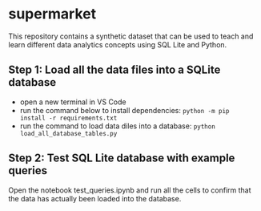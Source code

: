 # supermarket
This repository contains a synthetic dataset that can be used to teach and learn different data analytics concepts using SQL Lite and Python.


## Step 1: Load all the data files into a SQLite database
- open a new terminal in VS Code
- run the command below to install dependencies: <code>python -m pip install -r requirements.txt</code>
- run the command to load data diles into a database: <code>python load_all_database_tables.py</code>

## Step 2: Test SQL Lite database with example queries
Open the notebook test_queries.ipynb and run all the cells to confirm that the data has actually been loaded into the database.

